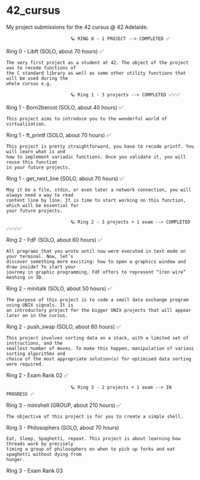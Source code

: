 # 42_cursus

My project submissions for the 42 cursus @ 42 Adelaide.

                            🪐 RING 0 - 1 PROJECT --> COMPLETED ✅

Ring 0 - Libft (SOLO, about 70 hours) ✅

    The very first project as a student at 42. The object of the project was to recode functions of 
    the C standard library as well as some other utility functions that will be used during the 
    whole cursus e.g.

                            🪐 Ring 1 - 3 projects --> COMPLETED ✅✅✅

Ring 1 - Born2beroot (SOLO, about 40 hours) ✅

    This project aims to introduce you to the wonderful world of virtualization. 

Ring 1 - ft_printf (SOLO, about 70 hours) ✅

    This project is pretty straightforward, you have to recode printf. You will learn what is and 
    how to implement variadic functions. Once you validate it, you will reuse this function 
    in your future projects. 

Ring 1 - get_next_line (SOLO, about 70 hours) ✅

    May it be a file, stdin, or even later a network connection, you will always need a way to read 
    content line by line. It is time to start working on this function, which will be essential for
    your future projects.

                            🪐 Ring 2 - 3 projects + 1 exam --> COMPLETED ✅✅✅✅

Ring 2 - FdF (SOLO, about 60 hours) ✅

    All programs that you wrote until now were executed in text mode on your terminal. Now, let’s 
    discover something more exciting: how to open a graphics window and draw inside? To start your 
    journey in graphic programming, FdF offers to represent “iron wire” meshing in 3D. 

Ring 2 - minitalk (SOLO, about 50 hours) ✅

    The purpose of this project is to code a small data exchange program using UNIX signals. It is
    an introductory project for the bigger UNIX projects that will appear later on in the cursus. 

Ring 2 - push_swap (SOLO, about 60 hours) ✅

    This project involves sorting data on a stack, with a limited set of instructions, and the 
    smallest number of moves. To make this happen, manipulation of various sorting algorithms and 
    choice of the most appropriate solution(s) for optimised data sorting were required. 

Ring 2 - Exam Rank 02 ✅

                            🪐 Ring 3 - 2 projects + 1 exam --> IN PROGRESS ✅

Ring 3 - minishell (GROUP, about 210 hours) ✅

    The objective of this project is for you to create a simple shell. 

Ring 3 - Philosophers (SOLO, about 70 hours)

    Eat, Sleep, Spaghetti, repeat. This project is about learning how threads work by precisely 
    timing a group of philosophers on when to pick up forks and eat spaghetti without dying from 
    hunger. 

RIng 3 - Exam Rank 03


